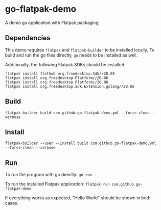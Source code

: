 # go-flatpak-demo

A demo go application with Flatpak packaging

## Dependencies

This demo requires `flatpak` and `flatpak-builder` to be installed locally.
To build and run the go files directly, `go` needs to be installed as well.

Additionally, the following Flatpak SDKs should be installed:
```
flatpak install flathub org.freedesktop.Sdk//20.08
flatpak install org.freedesktop.Platform//20.08
flatpak install org.freedesktop.Platform//20.08
flatpak install org.freedesktop.Sdk.Extension.golang//20.08
```

## Build

`flatpak-builder build com.github.go-flatpak-demo.yml --force-clean --verbose`

## Install

`flatpak-builder --user --install build com.github.go-flatpak-demo.yml --force-clean --verbose`

## Run

To run the program with go directly:
`go run .`

To run the installed Flatpak application:
`flatpak run com.github.go-flatpak-demo`

If everything works as expected, "Hello World" should be shown in both cases.